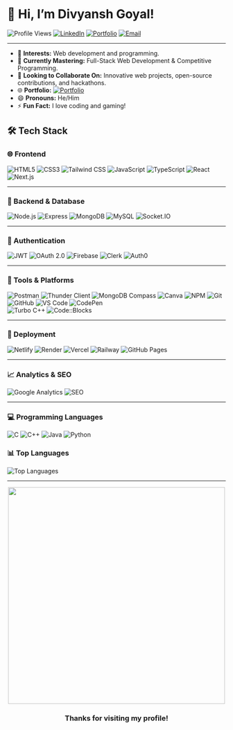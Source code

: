 # 👋 Hi, I’m Divyansh Goyal!
![Profile Views](https://komarev.com/ghpvc/?username=divyanshgoyal777&label=Profile%20Views&color=0e75b6&style=flat)
[![LinkedIn](https://img.shields.io/badge/LinkedIn-Connect-blue?style=flat&logo=linkedin&logoColor=white)](https://www.linkedin.com/in/divyanshgoyal777/)
[![Portfolio](https://img.shields.io/badge/Portfolio-Visit-green?style=flat&logo=netlify&logoColor=white)](https://portfolioofdivyansh.netlify.app/)
[![Email](https://img.shields.io/badge/Email-777divyanshgoyal@gmail.com-red?style=flat&logo=gmail&logoColor=white)](mailto:777divyanshgoyal@gmail.com)

---

- 👀 **Interests:** Web development and programming.
- 🌱 **Currently Mastering:** Full-Stack Web Development & Competitive Programming.
- 💞️ **Looking to Collaborate On:** Innovative web projects, open-source contributions, and hackathons.
- 🌐 **Portfolio:** [![Portfolio](https://img.shields.io/badge/Portfolio-Visit-green?style=flat&logo=netlify&logoColor=white)](https://portfolioofdivyansh.netlify.app/)
- 😄 **Pronouns:** He/Him
- ⚡ **Fun Fact:** I love coding and gaming!

## 🛠️ Tech Stack

### 🌐 Frontend
![HTML5](https://img.shields.io/badge/-HTML5-E34F26?style=for-the-badge&logo=html5&logoColor=white)
![CSS3](https://img.shields.io/badge/-CSS3-1572B6?style=for-the-badge&logo=css3&logoColor=white)
![Tailwind CSS](https://img.shields.io/badge/-Tailwind%20CSS-38B2AC?style=for-the-badge&logo=tailwind-css&logoColor=white)
![JavaScript](https://img.shields.io/badge/-JavaScript-F7DF1E?style=for-the-badge&logo=javascript&logoColor=black)
![TypeScript](https://img.shields.io/badge/-TypeScript-3178C6?style=for-the-badge&logo=typescript&logoColor=white)
![React](https://img.shields.io/badge/-React-61DAFB?style=for-the-badge&logo=react&logoColor=black)
![Next.js](https://img.shields.io/badge/-Next.js-000000?style=for-the-badge&logo=next.js&logoColor=white)

---

### 🧠 Backend & Database
![Node.js](https://img.shields.io/badge/-Node.js-339933?style=for-the-badge&logo=node.js&logoColor=white)
![Express](https://img.shields.io/badge/-Express-000000?style=for-the-badge&logo=express&logoColor=white)
![MongoDB](https://img.shields.io/badge/-MongoDB-47A248?style=for-the-badge&logo=mongodb&logoColor=white)
![MySQL](https://img.shields.io/badge/-MySQL-4479A1?style=for-the-badge&logo=mysql&logoColor=white)
![Socket.IO](https://img.shields.io/badge/-Socket.io-010101?style=for-the-badge&logo=socket.io&logoColor=white)

---

### 🔐 Authentication
![JWT](https://img.shields.io/badge/-JWT-000000?style=for-the-badge&logo=jsonwebtokens&logoColor=white)
![OAuth 2.0](https://img.shields.io/badge/-OAuth%202.0-000000?style=for-the-badge&logo=oauth&logoColor=white)
![Firebase](https://img.shields.io/badge/-Firebase-FFCA28?style=for-the-badge&logo=firebase&logoColor=black)
![Clerk](https://img.shields.io/badge/-Clerk-3C3C3C?style=for-the-badge&logo=clerk&logoColor=white)
![Auth0](https://img.shields.io/badge/-Auth0-EB5424?style=for-the-badge&logo=auth0&logoColor=white)

---

### 🔧 Tools & Platforms
![Postman](https://img.shields.io/badge/-Postman-FF6C37?style=for-the-badge&logo=postman&logoColor=white)
![Thunder Client](https://img.shields.io/badge/-Thunder%20Client-6CA6DC?style=for-the-badge)
![MongoDB Compass](https://img.shields.io/badge/-MongoDB%20Compass-47A248?style=for-the-badge&logo=mongodb&logoColor=white)
![Canva](https://img.shields.io/badge/-Canva-00C4CC?style=for-the-badge&logo=canva&logoColor=white)
![NPM](https://img.shields.io/badge/-NPM-CB3837?style=for-the-badge&logo=npm&logoColor=white)
![Git](https://img.shields.io/badge/-Git-F05032?style=for-the-badge&logo=git&logoColor=white)
![GitHub](https://img.shields.io/badge/-GitHub-181717?style=for-the-badge&logo=github&logoColor=white)
![VS Code](https://img.shields.io/badge/-VS%20Code-007ACC?style=for-the-badge&logo=visual-studio-code&logoColor=white)
![CodePen](https://img.shields.io/badge/-CodePen-000000?style=for-the-badge&logo=codepen&logoColor=white)  
![Turbo C++](https://img.shields.io/badge/-Turbo%20C++-FF6C37?style=for-the-badge&logo=c%2B%2B&logoColor=white)
![Code::Blocks](https://img.shields.io/badge/-Code--Blocks-0E90D2?style=for-the-badge&logo=codeblocks&logoColor=white)

---

### 🚀 Deployment
![Netlify](https://img.shields.io/badge/-Netlify-00C7B7?style=for-the-badge&logo=netlify&logoColor=white)
![Render](https://img.shields.io/badge/-Render-46E3B7?style=for-the-badge&logo=render&logoColor=white)
![Vercel](https://img.shields.io/badge/-Vercel-000000?style=for-the-badge&logo=vercel&logoColor=white)
![Railway](https://img.shields.io/badge/-Railway-000000?style=for-the-badge&logo=railway&logoColor=white)
![GitHub Pages](https://img.shields.io/badge/-GitHub%20Pages-222222?style=for-the-badge&logo=githubpages&logoColor=white)

---

### 📈 Analytics & SEO
![Google Analytics](https://img.shields.io/badge/-Google%20Analytics-E37400?style=for-the-badge&logo=google-analytics&logoColor=white)
![SEO](https://img.shields.io/badge/-SEO-4285F4?style=for-the-badge&logo=google&logoColor=white)

---

### 💻 Programming Languages
![C](https://img.shields.io/badge/-C-A8B9CC?style=for-the-badge&logo=c&logoColor=white)
![C++](https://img.shields.io/badge/-C++-00599C?style=for-the-badge&logo=c%2B%2B&logoColor=white)
![Java](https://img.shields.io/badge/Java-%23ED8B00.svg?style=for-the-badge&logo=openjdk&logoColor=white)
![Python](https://img.shields.io/badge/Python-3776AB?style=for-the-badge&logo=python&logoColor=fff)


### 📊 **Top Languages**

![Top Languages](https://github-readme-stats.vercel.app/api/top-langs/?username=divyanshgoyal777&layout=compact&theme=radical)

---

<div align="center">
  <img src="https://media4.giphy.com/media/v1.Y2lkPTc5MGI3NjExZjl6NXc3NDRvY2R3dTllNnlmZzd6YndhbWloM2p2dGU4cndta3dyayZlcD12MV9pbnRlcm5hbF9naWZfYnlfaWQmY3Q9Zw/qgQUggAC3Pfv687qPC/giphy.webp" width="500" />
  <h3>Thanks for visiting my profile!</h3>
</div>

<!---
divyanshgoyal777/divyanshgoyal777 is a ✨ special ✨ repository because its README.md appears on your GitHub profile.
--->
